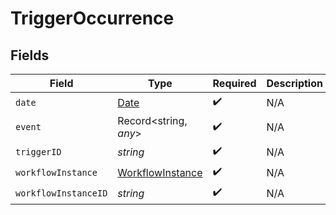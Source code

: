 # TriggerOccurrence


## Fields

| Field                                                                                         | Type                                                                                          | Required                                                                                      | Description                                                                                   |
| --------------------------------------------------------------------------------------------- | --------------------------------------------------------------------------------------------- | --------------------------------------------------------------------------------------------- | --------------------------------------------------------------------------------------------- |
| `date`                                                                                        | [Date](https://developer.mozilla.org/en-US/docs/Web/JavaScript/Reference/Global_Objects/Date) | :heavy_check_mark:                                                                            | N/A                                                                                           |
| `event`                                                                                       | Record<string, *any*>                                                                         | :heavy_check_mark:                                                                            | N/A                                                                                           |
| `triggerID`                                                                                   | *string*                                                                                      | :heavy_check_mark:                                                                            | N/A                                                                                           |
| `workflowInstance`                                                                            | [WorkflowInstance](../../models/shared/workflowinstance.md)                                   | :heavy_check_mark:                                                                            | N/A                                                                                           |
| `workflowInstanceID`                                                                          | *string*                                                                                      | :heavy_check_mark:                                                                            | N/A                                                                                           |